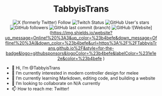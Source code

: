 <div align="center">
  
# TabbyisTrans
![X (formerly Twitter) Follow](https://img.shields.io/twitter/follow/SUS_PinkMercy?label=Follow%20Me%3F&style=for-the-badge&logo=X&logoColor=%23f38ba8&labelColor=%231e1e2e&color=%23f38ba8)
![Twitch Status](https://img.shields.io/twitch/status/sus_pinkmercy?style=for-the-badge&logo=Twitch&logoColor=%23fab387&label=Watch%20Live!&labelColor=%231e1e2e&color=%23fab387)
![GitHub User's stars](https://img.shields.io/github/stars/TabbyisTrans?affiliations=OWNER&style=for-the-badge&logo=GitHub&logoColor=%23f9e2af&labelColor=%231e1e2e&color=%23f9e2af)
![GitHub followers](https://img.shields.io/github/followers/TabbyisTrans?style=for-the-badge&logo=GitHub&logoColor=%23a6e3a1&labelColor=%231e1e2e&color=%23a6e3a1)
![GitHub last commit (branch)](https://img.shields.io/github/last-commit/TabbyisTrans/SchoolWork2024/main?style=for-the-badge&logo=Git&logoColor=%2394e2d5&labelColor=%231e1e2e&color=%2394e2d5)
![GitHub](https://img.shields.io/github/license/TabbyisTrans/TabbyisTrans?style=for-the-badge&logo=creativecommons&logoColor=%2389b4fa&labelColor=%231e1e2e&color=%2389b4fa)
![Website](https://img.shields.io/website?up_message=Online!%20%3A3&up_color=%23b4befe&down_message=Offline!%20%3A(&down_color=%23b4befe&url=https%3A%2F%2FTabbyisTrans.github.io%2F&style=for-the-badge&logo=githubsponsors&logoColor=%23b4befe&labelColor=%231e1e2e&color=%23b4befe )

</div>

- 👋 Hi, I’m @TabbyisTrans
- 👀 I’m currently interested in modern controller design for melee 
- 🌱 I’m currently learning Markdown, editing code, and building a website
- 💞️ I’m looking to collaborate on N/A currently
- 📫 How to reach me: Twitter!

<!---
TabbyisTrans/TabbyisTrans is a ✨ special ✨ repository because its `README.md` (this file) appears on your GitHub profile.
You can click the Preview link to take a look at your changes.
--->
